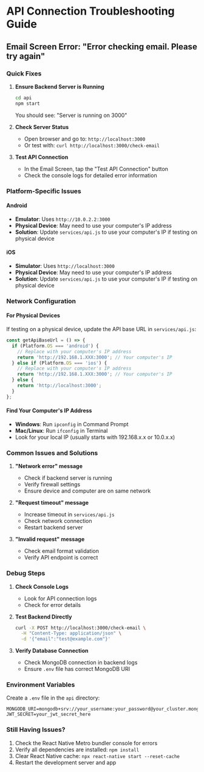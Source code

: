 # API Connection Troubleshooting Guide

## Email Screen Error: "Error checking email. Please try again"

### Quick Fixes

1. **Ensure Backend Server is Running**
   ```bash
   cd api
   npm start
   ```
   You should see: "Server is running on 3000"

2. **Check Server Status**
   - Open browser and go to: `http://localhost:3000`
   - Or test with: `curl http://localhost:3000/check-email`

3. **Test API Connection**
   - In the Email Screen, tap the "Test API Connection" button
   - Check the console logs for detailed error information

### Platform-Specific Issues

#### Android
- **Emulator**: Uses `http://10.0.2.2:3000`
- **Physical Device**: May need to use your computer's IP address
- **Solution**: Update `services/api.js` to use your computer's IP if testing on physical device

#### iOS
- **Simulator**: Uses `http://localhost:3000`
- **Physical Device**: May need to use your computer's IP address
- **Solution**: Update `services/api.js` to use your computer's IP if testing on physical device

### Network Configuration

#### For Physical Devices
If testing on a physical device, update the API base URL in `services/api.js`:

```javascript
const getApiBaseUrl = () => {
  if (Platform.OS === 'android') {
    // Replace with your computer's IP address
    return 'http://192.168.1.XXX:3000'; // Your computer's IP
  } else if (Platform.OS === 'ios') {
    // Replace with your computer's IP address
    return 'http://192.168.1.XXX:3000'; // Your computer's IP
  } else {
    return 'http://localhost:3000';
  }
};
```

#### Find Your Computer's IP Address
- **Windows**: Run `ipconfig` in Command Prompt
- **Mac/Linux**: Run `ifconfig` in Terminal
- Look for your local IP (usually starts with 192.168.x.x or 10.0.x.x)

### Common Issues and Solutions

1. **"Network error" message**
   - Check if backend server is running
   - Verify firewall settings
   - Ensure device and computer are on same network

2. **"Request timeout" message**
   - Increase timeout in `services/api.js`
   - Check network connection
   - Restart backend server

3. **"Invalid request" message**
   - Check email format validation
   - Verify API endpoint is correct

### Debug Steps

1. **Check Console Logs**
   - Look for API connection logs
   - Check for error details

2. **Test Backend Directly**
   ```bash
   curl -X POST http://localhost:3000/check-email \
     -H "Content-Type: application/json" \
     -d '{"email":"test@example.com"}'
   ```

3. **Verify Database Connection**
   - Check MongoDB connection in backend logs
   - Ensure `.env` file has correct MongoDB URI

### Environment Variables

Create a `.env` file in the `api` directory:
```
MONGODB_URI=mongodb+srv://your_username:your_password@your_cluster.mongodb.net/
JWT_SECRET=your_jwt_secret_here
```

### Still Having Issues?

1. Check the React Native Metro bundler console for errors
2. Verify all dependencies are installed: `npm install`
3. Clear React Native cache: `npx react-native start --reset-cache`
4. Restart the development server and app 